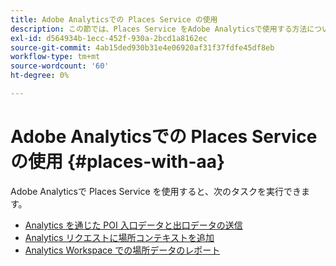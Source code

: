 ```yaml
---
title: Adobe Analyticsでの Places Service の使用
description: この節では、Places Service をAdobe Analyticsで使用する方法について説明します。
exl-id: d564934b-1ecc-452f-930a-2bcd1a8162ec
source-git-commit: 4ab15ded930b31e4e06920af31f37fdfe45df8eb
workflow-type: tm+mt
source-wordcount: '60'
ht-degree: 0%

---
```


# Adobe Analyticsでの Places Service の使用 {#places-with-aa}

Adobe Analyticsで Places Service を使用すると、次のタスクを実行できます。

* [Analytics を通じた POI 入口データと出口データの送信](/help/use-places-with-other-solutions/places-adobe-analytics/use-places-adobe-analytics.md)
* [Analytics リクエストに場所コンテキストを追加](/help/use-places-with-other-solutions/places-adobe-analytics/run-reports-aa-places-data.md)
* [Analytics Workspace での場所データのレポート](/help/use-places-with-other-solutions/places-adobe-analytics/run-reports-aa-places-data.md)
